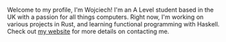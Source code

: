 Welcome to my profile, I'm Wojciech!
I'm an A Level student based in the UK with a passion for all things computers.
Right now, I'm working on various projects in Rust, and learning functional programming with Haskell.
Check out [my website](https://bronakowski.com) for more details on contacting me.

<!--
**wbr8/wbr8** is a ✨ _special_ ✨ repository because its `README.md` (this file) appears on your GitHub profile.

Here are some ideas to get you started:

- 🔭 I’m currently working on ...
- 🌱 I’m currently learning ...
- 👯 I’m looking to collaborate on ...
- 🤔 I’m looking for help with ...
- 💬 Ask me about ...
- 📫 How to reach me: ...
- 😄 Pronouns: ...
- ⚡ Fun fact: ...
-->
